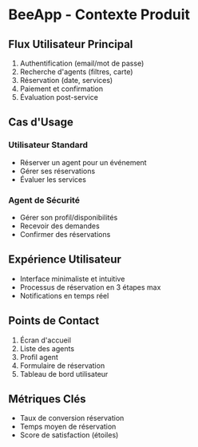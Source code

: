 # BeeApp - Contexte Produit

## Flux Utilisateur Principal
1. Authentification (email/mot de passe)
2. Recherche d'agents (filtres, carte)
3. Réservation (date, services)
4. Paiement et confirmation
5. Évaluation post-service

## Cas d'Usage
### Utilisateur Standard
- Réserver un agent pour un événement
- Gérer ses réservations
- Évaluer les services

### Agent de Sécurité
- Gérer son profil/disponibilités
- Recevoir des demandes
- Confirmer des réservations

## Expérience Utilisateur
- Interface minimaliste et intuitive
- Processus de réservation en 3 étapes max
- Notifications en temps réel

## Points de Contact
1. Écran d'accueil
2. Liste des agents
3. Profil agent
4. Formulaire de réservation
5. Tableau de bord utilisateur

## Métriques Clés
- Taux de conversion réservation
- Temps moyen de réservation
- Score de satisfaction (étoiles)
